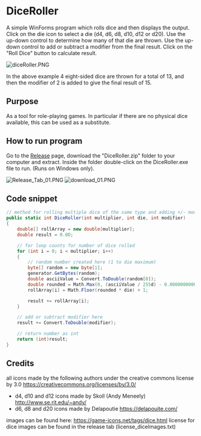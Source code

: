 # DiceRoller

A simple WinForms program which rolls dice and then displays the output. Click on the die icon to select a die (d4, d6, d8, d10, d12 or d20). Use the up-down control to determine how many of that die are thrown. Use the up-down control to add or subtract a modifier from the final result. Click on the "Roll Dice" button to calculate result.

![diceRoller.PNG](https://gamblepants.github.io/img/diceRoller.PNG)

In the above example 4 eight-sided dice are thrown for a total of 13, and then the modifier of 2 is added to give the final result of 15.

## Purpose

As a tool for role-playing games. In particular if there are no physical dice available, this can be used as a substitute.

## How to run program

Go to the [Release](https://github.com/gamblePants/DiceRoller/releases) page, download the "DiceRoller.zip" folder to your computer and extract. Inside the folder double-click on the DiceRoller.exe file to run. (Runs on Windows only).

![Release_Tab_01.PNG](https://gamblepants.github.io/img/Release_Tab_01.PNG)
![download_01.PNG](https://gamblepants.github.io/img/download_01.PNG)


## Code snippet

```C#
// method for rolling multiple dice of the same type and adding +/- modifier (eg 3d6 +1)
public static int DiceRoller(int multiplier, int die, int modifier)
{         
    double[] rollArray = new double[multiplier];
    double result = 0.0D;

    // for loop counts for number of dice rolled
    for (int i = 0; i < multiplier; i++)
    {
        // random number created here (1 to die maximum)
        byte[] random = new byte[1];
        generator.GetBytes(random);
        double asciiValue = Convert.ToDouble(random[0]);
        double rounded = Math.Max(0, (asciiValue / 255d) - 0.00000000001d);
        rollArray[i] = Math.Floor(rounded * die) + 1;

        result += rollArray[i];
    }

    // add or subtract modifier here
    result += Convert.ToDouble(modifier);

    // return number as int
    return (int)result;
}
```

## Credits

all icons made by the following authors under the creative commons license by 3.0 
https://creativecommons.org/licenses/by/3.0/

- d4, d10 and d12 icons made by Skoll (Andy Meneely) http://www.se.rit.edu/~andy/
- d6, d8 and d20 icons made by Delapoutie https://delapouite.com/

images can be found here: https://game-icons.net/tags/dice.html
license for dice images can be found in the release tab (license_diceImages.txt)
